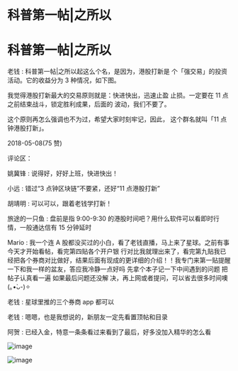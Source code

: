 # 科普第一帖|之所以

# 科普第一帖|之所以

老钱 : 科普第一帖|之所以起这么个名，是因为，港股打新是 个「强交易」的投资活动。它的收益分为 3 种情况，如下图。

我觉得港股打新最大的交易原则就是：快进快出，迅速止盈 止损。一定要在 11 点之前结束战斗，锁定胜利成果，后面的 波动，我们不要了。

这个原则再怎么强调也不为过，希望大家时刻牢记，因此， 这个群名就叫「11 点钟港股打新」。

2018-05-08(75 赞)

评论区：

姚冀锋 : 说得好，好好上班，快进快出！

小远 : 错过“3 点钟区块链”不要紧，还好“11 点港股打新”

胡靖明 : 可以可以，跟着老钱学打新！

旅途的一只鱼 : 盘前是指 9:00-9:30 的港股时间吧？用什么软件可以看即时行情，一般通达信有 15 分钟延时

Mario : 我一个连 A 股都没买过的小白，看了老钱直播，马上来了星球。之前有事 今天才开始看帖，看完第四贴各个开户银 行对比我就理出来了，看完第九贴我已经把各个券商对比做好，结果后面有现成的更详细的介绍！！我专门来第一贴提醒 一下和我一样的盆友，答应我冷静一点好吗 先拿个本子记一下中间遇到的问题 把帖子认真看一遍 如果最后问题还没解 决，再上网或者提问，可以省去很多时间噢(｡•̀ᴗ-)✧

老钱 : 星球里推的三个券商 app 都可以

老钱 : 嗯嗯，也是我想说的，新朋友一定先看置顶帖和目录

阿贺 : 已经入金，特意一条条看过来看到了最后，好多没加入精华的怎么看

![image](img/Image_800.png)

![image](img/Image_801.png)